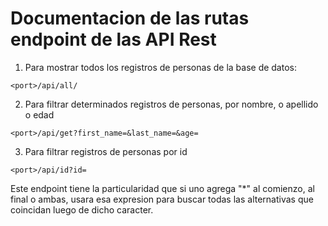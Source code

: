 # Documentacion de las rutas endpoint de las API Rest



1) Para mostrar todos los registros de personas de la base de datos:

`<port>/api/all/`


2) Para filtrar determinados registros de personas, por nombre, o apellido o edad

`<port>/api/get?first_name=&last_name=&age=`


3) Para filtrar registros de personas por id

`<port>/api/id?id=`

Este endpoint tiene la particularidad que si uno agrega "*" al comienzo, al final o ambas, usara esa expresion para buscar todas las alternativas que coincidan luego de dicho caracter.


